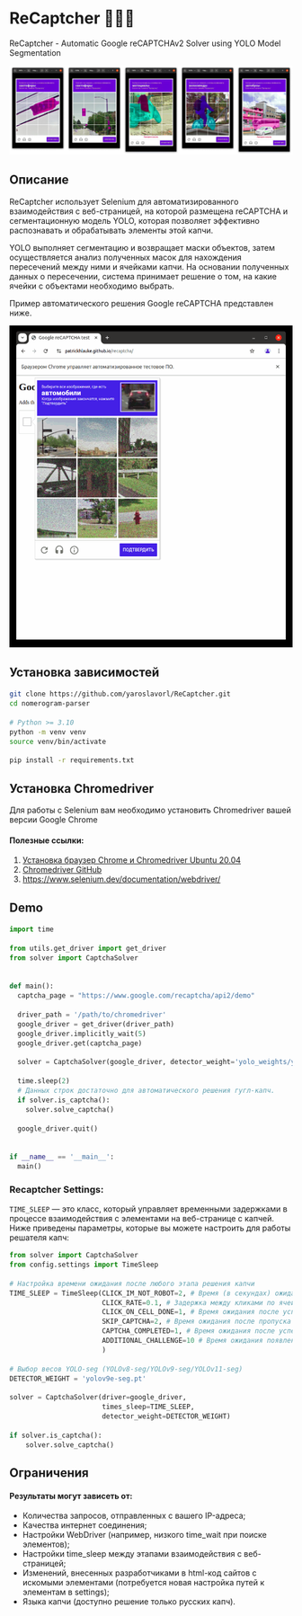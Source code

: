 # ReCaptcher 🚀🚀🚀

ReCaptcher - Automatic Google reCAPTCHAv2 Solver using YOLO Model Segmentation

![Описание изображения](assets/cap_seg.jpg)

## Описание

ReCaptcher использует Selenium для автоматизированного взаимодействия с веб-страницей,
на которой размещена reCAPTCHA и сегментационную модель YOLO, 
которая позволяет эффективно распознавать и обрабатывать элементы этой капчи. 

YOLO выполняет сегментацию и возвращает маски объектов,
затем осуществляется анализ полученных масок для нахождения пересечений между ними и ячейками капчи.
На основании полученных данных о пересечении, система принимает решение о том, на какие ячейки с объектами необходимо выбрать. 

Пример автоматического решения Google reCAPTCHA представлен ниже.

<img src="assets/demo_solver.gif" alt="Пример решения капч" width="600" />

## Установка зависимостей

   ```bash
  git clone https://github.com/yaroslavorl/ReCaptcher.git
  cd nomerogram-parser
  
  # Python >= 3.10
  python -m venv venv
  source venv/bin/activate
   
  pip install -r requirements.txt
```

## Установка Chromedriver

Для работы с Selenium вам необходимо установить Chromedriver вашей версии Google Chrome

#### Полезные ссылки:

1. [Установка браузер Chrome и Chromedriver Ubuntu 20.04](https://skolo.online/documents/webscrapping/#step-2-install-chromedriver)
2. [Chromedriver GitHub](https://github.com/dreamshao/chromedriver)
3. https://www.selenium.dev/documentation/webdriver/

## Demo

```python
import time

from utils.get_driver import get_driver
from solver import CaptchaSolver


def main():
  captcha_page = "https://www.google.com/recaptcha/api2/demo"

  driver_path = '/path/to/chromedriver'
  google_driver = get_driver(driver_path)
  google_driver.implicitly_wait(5)
  google_driver.get(captcha_page)

  solver = CaptchaSolver(google_driver, detector_weight='yolo_weights/yolov9e-seg.pt')

  time.sleep(2)
  # Данных строк достаточно для автоматического решения гугл-капч.
  if solver.is_captcha():
    solver.solve_captcha()

  google_driver.quit()


if __name__ == '__main__':
  main()
```

### Recaptcher Settings:
`TIME_SLEEP` — это класс, который управляет временными задержками в процессе взаимодействия
с элементами на веб-странице с капчей. Ниже приведены параметры, которые вы можете настроить для работы решателя капч:

```python
from solver import CaptchaSolver
from config.settings import TimeSleep

# Настройка времени ожидания после любого этапа решения капчи
TIME_SLEEP = TimeSleep(CLICK_IM_NOT_ROBOT=2, # Время (в секундах) ожидания перед нажатием на кнопку "Я не робот".
                       CLICK_RATE=0.1, # Задержка между кликами по ячейкам.
                       CLICK_ON_CELL_DONE=1, # Время ожидания после успешного завершения челленджа.
                       SKIP_CAPTCHA=2, # Время ожидания после пропуска капчи.
                       CAPTCHA_COMPLETED=1, # Время ожидания после успешного завершения капчи.
                       ADDITIONAL_CHALLENGE=10 # Время ожидания появление новых объектов на динамической капче.
                       )

# Выбор весов YOLO-seg (YOLOv8-seg/YOLOv9-seg/YOLOv11-seg)
DETECTOR_WEIGHT = 'yolov9e-seg.pt'

solver = CaptchaSolver(driver=google_driver,
                       times_sleep=TIME_SLEEP,
                       detector_weight=DETECTOR_WEIGHT)

if solver.is_captcha():
    solver.solve_captcha()
```

## Ограничения

#### Результаты могут зависеть от:
* Количества запросов, отправленных с вашего IP-адреса;
* Качества интернет соединения;
* Настройки WebDriver (например, низкого time_wait при поиске элементов);
* Настройки time_sleep между этапами взаимодействия с веб-страницей;
* Изменений, внесенных разработчиками в html-код сайтов с искомыми элементами (потребуется новая настройка путей к
  элементам в settings);
* Языка капчи (доступно решение только русских капч).
